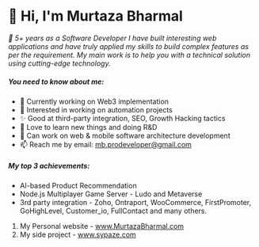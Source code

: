 # 👋 Hi, I'm Murtaza Bharmal
 _🚀 5+ years as a Software Developer I have built interesting web applications and have truly applied my skills to build complex features as per the requirement. My main work is to help you with a technical solution using cutting-edge technology._

##### You need to know about me:
- 🌱 Currently working on Web3 implementation
- 👀 Interested in working on automation projects
- ✨  Good at third-party integration, SEO, Growth Hacking tactics
- 💞️ Love to learn new things and  doing R&D
- 📱 Can work on web & mobile software architecture development
- 📫 Reach me by email: mb.prodeveloper@gmail.com

##### My top 3 achievements:
- AI-based Product Recommendation
- Node.js Multiplayer Game Server - Ludo and Metaverse
- 3rd party integration - Zoho, Ontraport, WooCommerce, FirstPromoter, GoHighLevel, Customer_io, FullContact and many others.

1. My Personal website - www.MurtazaBharmal.com
2. My side project - www.sypaze.com

<!---
iambharmal/iambharmal is a ✨ special ✨ repository because its `README.md` (this file) appears on your GitHub profile.
You can click the Preview link to take a look at your changes.
--->
